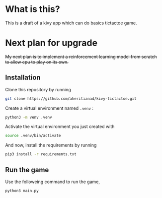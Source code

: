 # What is this?

This is a draft of a kivy app which can do basics tictactoe game.

# Next plan for upgrade

~~My next plan is to implement a reinforcement learning model from scratch to allow cpu to play on its own.~~

## Installation

Clone this repository by running

```bash
git clone https://github.com/aheritianad/kivy-tictactoe.git
```

Create a virtual environment named `.venv` :

```bash
python3 -m venv .venv
```

Activate the virtual environment you just created with

```bash
source .venv/bin/activate
```

And now, install the requirements by running

```bash
pip3 install -r requirements.txt
```

## Run the game

Use the followeing command to run the game,

```bash
python3 main.py
```
